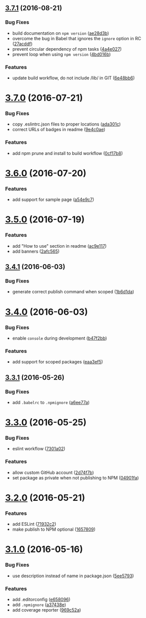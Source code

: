 <a name="3.7.1"></a>
## [3.7.1](https://github.com/fczbkk/generator-jslib/compare/v3.7.0...v3.7.1) (2016-08-21)


### Bug Fixes

* build documentation on `npm version` ([ae28d3b](https://github.com/fczbkk/generator-jslib/commit/ae28d3b))
* overcome the bug in Babel that ignores the `ignore` option in RC ([27acddf](https://github.com/fczbkk/generator-jslib/commit/27acddf))
* prevent circular dependency of npm tasks ([4a4e027](https://github.com/fczbkk/generator-jslib/commit/4a4e027))
* prevent loop when using `npm version` ([4bd016b](https://github.com/fczbkk/generator-jslib/commit/4bd016b))


### Features

* update build workflow, do not include /lib/ in GIT ([6e48bb6](https://github.com/fczbkk/generator-jslib/commit/6e48bb6))



<a name="3.7.0"></a>
# [3.7.0](https://github.com/fczbkk/generator-jslib/compare/v3.6.0...v3.7.0) (2016-07-21)


### Bug Fixes

* copy .eslintrc.json files to proper locations ([ada301c](https://github.com/fczbkk/generator-jslib/commit/ada301c))
* correct URLs of badges in readme ([9e4c0ae](https://github.com/fczbkk/generator-jslib/commit/9e4c0ae))


### Features

* add npm prune and install to build workflow ([0cf17b8](https://github.com/fczbkk/generator-jslib/commit/0cf17b8))



<a name="3.6.0"></a>
# [3.6.0](https://github.com/fczbkk/generator-jslib/compare/v3.5.0...v3.6.0) (2016-07-20)


### Features

* add support for sample page ([a54e9c7](https://github.com/fczbkk/generator-jslib/commit/a54e9c7))



<a name="3.5.0"></a>
# [3.5.0](https://github.com/fczbkk/generator-jslib/compare/v3.4.1...v3.5.0) (2016-07-19)


### Features

* add "How to use" section in readme ([ac9e117](https://github.com/fczbkk/generator-jslib/commit/ac9e117))
* add banners ([2afc565](https://github.com/fczbkk/generator-jslib/commit/2afc565))



<a name="3.4.1"></a>
## [3.4.1](https://github.com/fczbkk/generator-jslib/compare/v3.4.0...v3.4.1) (2016-06-03)


### Bug Fixes

* generate correct publish command when scoped ([1b6d1da](https://github.com/fczbkk/generator-jslib/commit/1b6d1da))



<a name="3.4.0"></a>
# [3.4.0](https://github.com/fczbkk/generator-jslib/compare/v3.3.1...v3.4.0) (2016-06-03)


### Bug Fixes

* enable `console` during development ([b47f2bb](https://github.com/fczbkk/generator-jslib/commit/b47f2bb))


### Features

* add support for scoped packages ([eaa3ef5](https://github.com/fczbkk/generator-jslib/commit/eaa3ef5))



<a name="3.3.1"></a>
## [3.3.1](https://github.com/fczbkk/generator-jslib/compare/v3.3.0...v3.3.1) (2016-05-26)


### Bug Fixes

* add `.babelrc` to `.npmignore` ([a6ee77a](https://github.com/fczbkk/generator-jslib/commit/a6ee77a))



<a name="3.3.0"></a>
# [3.3.0](https://github.com/fczbkk/generator-jslib/compare/v3.2.0...v3.3.0) (2016-05-25)


### Bug Fixes

* eslint workflow ([7301a02](https://github.com/fczbkk/generator-jslib/commit/7301a02))


### Features

* allow custom GitHub account ([2d74f7b](https://github.com/fczbkk/generator-jslib/commit/2d74f7b))
* set package as private when not publishing to NPM ([04901fa](https://github.com/fczbkk/generator-jslib/commit/04901fa))



<a name="3.2.0"></a>
# [3.2.0](https://github.com/fczbkk/generator-jslib/compare/v3.1.0...v3.2.0) (2016-05-21)


### Features

* add ESLint ([71932c2](https://github.com/fczbkk/generator-jslib/commit/71932c2))
* make publish to NPM optional ([1657809](https://github.com/fczbkk/generator-jslib/commit/1657809))



<a name="3.1.0"></a>
# [3.1.0](https://github.com/fczbkk/generator-jslib/compare/v2.0.0...v3.1.0) (2016-05-16)


### Bug Fixes

* use description instead of name in package.json ([5ee5793](https://github.com/fczbkk/generator-jslib/commit/5ee5793))


### Features

* add .editorconfig ([e658096](https://github.com/fczbkk/generator-jslib/commit/e658096))
* add `.npmignore` ([a37438e](https://github.com/fczbkk/generator-jslib/commit/a37438e))
* add coverage reporter ([969c52a](https://github.com/fczbkk/generator-jslib/commit/969c52a))



